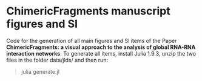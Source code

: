 # ChimericFragments manuscript figures and SI
Code for the generation of all main figures and SI items of the Paper **ChimericFragments: a visual approach to the analysis of global RNA-RNA interaction networks**. To generate all items, install Julia 1.9.3, unzip the two files in the folder data/jlds/ and then run:

> julia generate.jl
